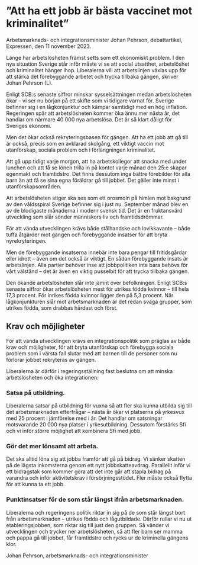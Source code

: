 # ”Att ha ett jobb är bästa vaccinet mot kriminalitet”

Arbetsmarknads- och integrationsminister Johan Pehrson, debattartikel, Expressen, den 11 november 2023.

Länge har arbetslösheten främst setts som ett ekonomiskt problem. I den nya situation Sverige står inför måste vi se att social utsatthet, arbetslöshet och kriminalitet hänger ihop. Liberalerna vill att arbetslinjen växlas upp för att stärka det förebyggande arbetet och trycka tillbaka gängen, skriver Johan Pehrson (L).

Enligt SCB:s senaste siffror minskar sysselsättningen medan arbetslösheten ökar – vi ser nu början på ett skifte som vi tidigare varnat för. Sverige befinner sig i en lågkonjunktur och kämpar samtidigt med en hög inflation. Regeringen spår att arbetslösheten kommer öka ännu mer nästa år, det handlar om närmare 40 000 nya arbetslösa. Det är så klart dåligt för Sveriges ekonomi.

Men det ökar också rekryteringsbasen för gängen. Att ha ett jobb att gå till är också, precis som en avklarad skolgång, ett viktigt vaccin mot utanförskap, sociala problem och i förlängningen kriminalitet.

Att gå upp tidigt varje morgon, att ha arbetskollegor att snacka med under lunchen och att få se lönen trilla in på kontot varje månad den 25:e skapar egenmakt och framtidstro. Det finns dessutom inga bättre förebilder för alla barn än att få se sina egna föräldrar gå till jobbet. Det gäller inte minst i utanförskapsområden.

Att arbetslösheten stiger ska ses som ett orosmoln på himlen mot bakgrund av den våldsspiral Sverige befinner sig i just nu. September månad blev en av de blodigaste månaderna i modern svensk tid. Det är en fruktansvärd utveckling som slår sönder människors liv och framtidsdrömmar.

För att vända utvecklingen krävs både stålhandske och lovikkavante – både tuffa åtgärder mot gängen och förebyggande insatser för att bryta nyrekryteringen.

Men de förebyggande insatserna innebär inte bara pengar till fritidsgårdar eller idrott – även om det också är viktigt. En sådan förebyggande insats är arbetslinjen. Alla partier behöver inse att jobbpolitiken inte bara behövs för vårt välstånd – det är även en viktig pusselbit för att trycka tillbaka gängen.

Den ökande arbetslösheten slår inte jämnt över befolkningen. Enligt SCB:s senaste siffror ökar arbetslösheten mest för utrikes födda kvinnor – till hela 17,3 procent. För inrikes födda kvinnor ligger den på 5,3 procent. När lågkonjunkturen slår mot arbetsmarknaden är det redan svaga grupper, som utrikes födda, som drabbas hårdast och först.

## Krav och möjligheter

För att vända utvecklingen krävs en integrationspolitik som präglas av både krav och möjligheter, för att bryta utanförskap och förebygga sociala problem som i värsta fall slutar med att barnen till de personer som nu förlorar jobbet rekryteras av gängen.

Liberalerna är därför i regeringsställning fast beslutna om att minska arbetslösheten och öka integrationen:

### Satsa på utbildning.

Liberalerna satsar på utbildning för vuxna så att fler ska kunna utbilda sig till det arbetsmarknaden efterfrågar – nästa år ökar vi platserna på yrkesvux med 25 procent i jämförelse med i år. Det handlar om satsningar motsvarande 20 000 nya platser i yrkesutbildning. Dessutom förstärks Sfi och vi inför större möjlighet att kombinera Sfi med jobb.

### Gör det mer lönsamt att arbeta.

Det ska alltid löna sig att jobba framför att gå på bidrag. Vi sänker skatten på de lägsta inkomsterna genom ett nytt jobbskatteavdrag. Parallellt inför vi ett bidragstak som kommer göra att det inte går att stapla bidrag på varandra och inför aktivitetskrav i försörjningsstödet. Fler måste också flytta för att kunna ta ett jobb.

### Punktinsatser för de som står längst ifrån arbetsmarknaden.

Liberalerna och regeringens politik riktar in sig på de som står längst bort från arbetsmarknaden – utrikes födda och lågutbildade. Därför rullar vi nu ut etableringsjobben, som riktar sig till just den gruppen. Så vänder vi utvecklingen och trycker ner arbetslösheten, så att fler barn ser mamma och pappa gå till jobbet, får framtidstro och rycks ur de kriminella gängens klor.

Johan Pehrson, arbetsmarknads- och integrationsminister
